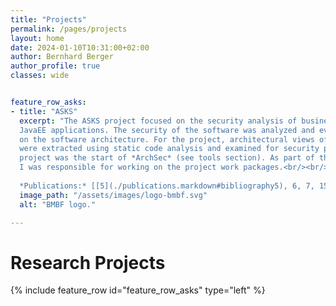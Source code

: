 ```yaml
---
title: "Projects"
permalink: /pages/projects
layout: home
date: 2024-01-10T10:31:00+02:00
author: Bernhard Berger
author_profile: true
classes: wide


feature_row_asks:
- title: "ASKS"
  excerpt: "The ASKS project focused on the security analysis of business-critical
  JavaEE applications. The security of the software was analyzed and evaluated based
  on the software architecture. For the project, architectural views of the software
  were extracted using static code analysis and examined for security problems. This
  project was the start of *ArchSec* (see tools section). As part of the ASKS project,
  I was responsible for working on the project work packages.<br/><br/>
  
  *Publications:* [[5](./publications.markdown#bibliography5), 6, 7, 15]"
  image_path: "/assets/images/logo-bmbf.svg"
  alt: "BMBF logo."

---
```


# Research Projects

{% include feature_row id="feature_row_asks" type="left" %}
